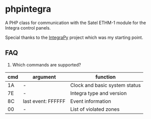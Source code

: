 # phpintegra
A PHP class for communication with the Satel ETHM-1 module for the Integra control panels.

Special thanks to the [IntegraPy] project which was my starting point.

[IntegraPy]: https://github.com/mkorz/IntegraPy

## FAQ

1. Which commands are supported?

| cmd | argument           | function                      |
|-----|--------------------|-------------------------------|
| 1A  |          -         | Clock and basic system status |
| 7E  |          -         | Integra type and version      |
| 8C  | last event: FFFFFF | Event information             |
| 00  |          -         | List of violated zones        |